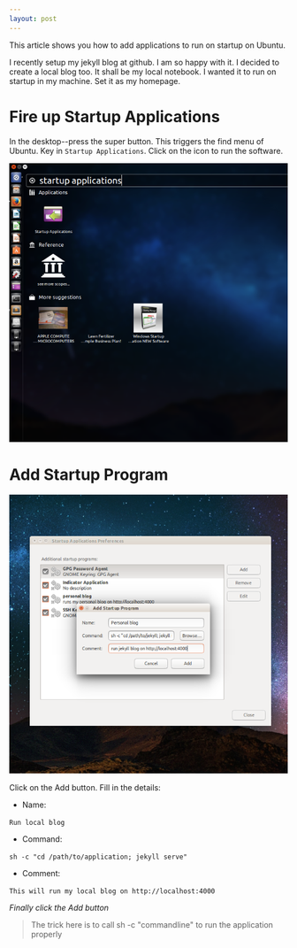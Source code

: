 ```yaml
---
layout: post
---
```

This article shows you how to add applications to run on startup on Ubuntu.

I recently setup my jekyll blog at github. I am so happy with it. I decided to create a local blog too. It shall be my local notebook. I wanted it to run on startup in my machine. Set it as my homepage.

# Fire up Startup Applications
In the desktop--press the super button. This triggers the find menu of Ubuntu. Key in `Startup Applications`. Click on the icon to run the software.

![Find Startup Applications](/images/01.startup.applications.png)

# Add Startup Program

![Add Startup Program](/images/02.startup.command.png)

Click on the Add button. Fill in the details:

* Name:

`Run local blog`

* Command:

`sh -c "cd /path/to/application; jekyll serve"`

* Comment:

`This will run my local blog on http://localhost:4000`

*Finally click the Add button*

> The trick here is to call sh -c "commandline" to run the application properly
